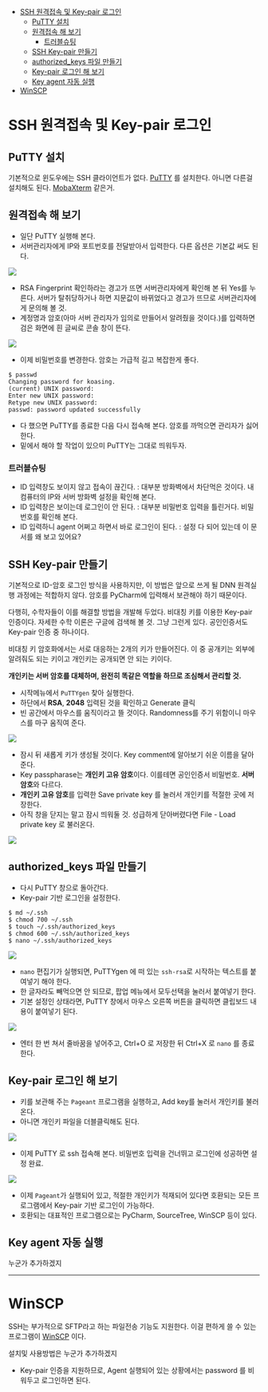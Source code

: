 - [SSH 원격접속 및 Key-pair 로그인](#ssh-%EC%9B%90%EA%B2%A9%EC%A0%91%EC%86%8D-%EB%B0%8F-key-pair-%EB%A1%9C%EA%B7%B8%EC%9D%B8)
    - [PuTTY 설치](#putty-%EC%84%A4%EC%B9%98)
    - [원격접속 해 보기](#%EC%9B%90%EA%B2%A9%EC%A0%91%EC%86%8D-%ED%95%B4-%EB%B3%B4%EA%B8%B0)
        - [트러블슈팅](#%ED%8A%B8%EB%9F%AC%EB%B8%94%EC%8A%88%ED%8C%85)
    - [SSH Key-pair 만들기](#ssh-key-pair-%EB%A7%8C%EB%93%A4%EA%B8%B0)
    - [authorized_keys 파일 만들기](#authorizedkeys-%ED%8C%8C%EC%9D%BC-%EB%A7%8C%EB%93%A4%EA%B8%B0)
    - [Key-pair 로그인 해 보기](#key-pair-%EB%A1%9C%EA%B7%B8%EC%9D%B8-%ED%95%B4-%EB%B3%B4%EA%B8%B0)
    - [Key agent 자동 실행](#key-agent-%EC%9E%90%EB%8F%99-%EC%8B%A4%ED%96%89)
- [WinSCP](#winscp)

SSH 원격접속 및 Key-pair 로그인
===============================

PuTTY 설치
----------

기본적으로 윈도우에는 SSH 클라이언트가 없다.
[PuTTY](https://www.chiark.greenend.org.uk/~sgtatham/putty/latest.html) 를 설치한다.
아니면 다른걸 설치해도 된다. [MobaXterm](https://mobaxterm.mobatek.net/) 같은거.



원격접속 해 보기
----------------

- 일단 PuTTY 실행해 본다.
- 서버관리자에게 IP와 포트번호를 전달받아서 입력한다. 다른 옵션은 기본값 써도 된다.

![](01.png)

- RSA Fingerprint 확인하라는 경고가 뜨면 서버관리자에게 확인해 본 뒤 Yes를 누른다.
  서버가 탈취당하거나 하면 지문값이 바뀌었다고 경고가 뜨므로 서버관리자에게 문의해 볼 것.
- 계정명과 암호(아마 서버 관리자가 임의로 만들어서 알려줬을 것이다.)를 입력하면
  검은 화면에 흰 글씨로 콘솔 창이 뜬다.

![](02.png)

- 이제 비밀번호를 변경한다. 암호는 가급적 길고 복잡한게 좋다.

```console
$ passwd
Changing password for koasing.
(current) UNIX password:
Enter new UNIX password:
Retype new UNIX password:
passwd: password updated successfully
```

- 다 했으면 PuTTY를 종료한 다음 다시 접속해 본다. 암호를 까먹으면 관리자가 싫어한다.
- 밑에서 해야 할 작업이 있으미 PuTTY는 그대로 띄워두자.

### 트러블슈팅

- ID 입력창도 보이지 않고 접속이 끊긴다.
  : 대부분 방화벽에서 차단먹은 것이다. 내 컴퓨터의 IP와 서버 방화벽 설정을 확인해 본다.
- ID 입력창은 보이는데 로그인이 안 된다.
  : 대부분 비밀번호 입력을 틀린거다. 비밀번호를 확인해 본다.
- ID 입력하니 agent 어쩌고 하면서 바로 로그인이 된다.
  : 설정 다 되어 있는데 이 문서를 왜 보고 있어요?



SSH Key-pair 만들기
-------------------

기본적으로 ID-암호 로그인 방식을 사용하지만, 이 방법은 앞으로 쓰게 될 DNN 원격실행 과정에는 적합하지
않다. 암호를 PyCharm에 입력해서 보관해야 하기 때문이다.

다행히, 수학자들이 이를 해결할 방법을 개발해 두었다. 비대칭 키를 이용한 Key-pair 인증이다.
자세한 수학 이론은 구글에 검색해 볼 것. 그냥 그런게 있다. 공인인증서도 Key-pair 인증 중 하나이다.

비대칭 키 암호화에서는 서로 대응하는 2개의 키가 만들어진다.
이 중 공개키는 외부에 알려줘도 되는 키이고 개인키는 공개되면 안 되는 키이다.

**개인키는 서버 암호를 대체하며, 완전히 똑같은 역할을 하므로 조심해서 관리할 것.**

- 시작메뉴에서 `PuTTYgen` 찾아 실행한다.
- 하단에서 **RSA**, **2048** 입력된 것을 확인하고 Generate 클릭
- 빈 공간에서 마우스를 움직이라고 뜰 것이다. Randomness를 주기 위함이니 마우스를 마구 움직여 준다.

![](03.png)

- 잠시 뒤 새롭게 키가 생성될 것이다. Key comment에 알아보기 쉬운 이름을 달아준다.
- Key passpharase는 **개인키 고유 암호**이다. 이를테면 공인인증서 비밀번호. **서버 암호**와 다르다.
- **개인키 고유 암호**를 입력한 Save private key 를 눌러서 개인키를 적절한 곳에 저장한다.
- 아직 창을 닫지는 말고 잠시 띄워둘 것. 성급하게 닫아버렸다면 File - Load private key 로 불러온다.

![](04.png)




authorized_keys 파일 만들기
---------------------------

- 다시 PuTTY 창으로 돌아간다.
- Key-pair 기반 로그인을 설정한다.

```console
$ md ~/.ssh
$ chmod 700 ~/.ssh
$ touch ~/.ssh/authorized_keys
$ chmod 600 ~/.ssh/authorized_keys
$ nano ~/.ssh/authorized_keys
```

![](05.png)

- `nano` 편집기가 실행되면, PuTTYgen 에 떠 있는 `ssh-rsa`로 시작하는 텍스트를 붙여넣기 해야 한다.
- 한 글자라도 빼먹으면 안 되므로, 팝업 메뉴에서 모두선택을 눌러서 붙여넣기 한다.
- 기본 설정인 상태라면, PuTTY 창에서 마우스 오른쪽 버튼을 클릭하면 클립보드 내용이 붙여넣기 된다.

![](06.png)

- 엔터 한 번 쳐서 줄바꿈을 넣어주고, Ctrl+O 로 저장한 뒤 Ctrl+X 로 `nano` 를 종료한다.



Key-pair 로그인 해 보기
-----------------------

- 키를 보관해 주는 `Pageant` 프로그램을 실행하고, Add key를 눌러서 개인키를 불러온다.
- 아니면 개인키 파일을 더블클릭해도 된다.

![](07.png)

- 이제 PuTTY 로 ssh 접속해 본다. 비밀번호 입력을 건너뛰고 로그인에 성공하면 설정 완료.

![](08.png)

- 이제 `Pageant`가 실행되어 있고, 적절한 개인키가 적재되어 있다면 호환되는 모든 프로그램에서
  Key-pair 기반 로그인이 가능하다.
- 호환되는 대표적인 프로그램으로는 PyCharm, SourceTree, WinSCP 등이 있다.


Key agent 자동 실행
-------------------

누군가 추가하겠지

-----

WinSCP
======

SSH는 부가적으로 SFTP라고 하는 파일전송 기능도 지원한다.
이걸 편하게 쓸 수 있는 프로그램이 [WinSCP](https://winscp.net/ko/) 이다.

설치및 사용방법은 누군가 추가하겠지

- Key-pair 인증을 지원하므로, Agent 실행되어 있는 상황에서는 password 를 비워두고 로그인하면 된다.
